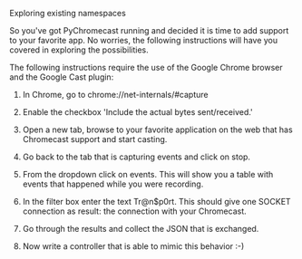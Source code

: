 Exploring existing namespaces

So you've got PyChromecast running and decided it is time to add support to your favorite app. No worries, the following instructions will have you covered in exploring the possibilities.

The following instructions require the use of the Google Chrome browser and the Google Cast plugin: 

1. In Chrome, go to chrome://net-internals/#capture

2. Enable the checkbox 'Include the actual bytes sent/received.'

3. Open a new tab, browse to your favorite application on the web that has Chromecast support and start casting.

4. Go back to the tab that is capturing events and click on stop.

5. From the dropdown click on events. This will show you a table with events that happened while you were recording.
6. In the filter box enter the text Tr@n$p0rt. This should give one SOCKET connection as result: the connection with your Chromecast.
7. Go through the results and collect the JSON that is exchanged.
8. Now write a controller that is able to mimic this behavior :-)